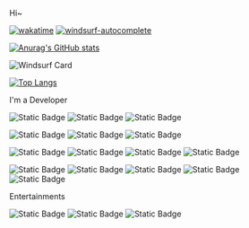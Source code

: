 Hi~ 

[![wakatime](https://wakatime.com/badge/user/e8d6d136-fb7b-4352-a0bc-e866b69394e6.svg)](https://wakatime.com/@maxsky)
[![windsurf-autocomplete](https://windsurf.com/badges/user/maxsky/autocomplete)](https://windsurf.com/profile/maxsky)

[![Anurag's GitHub stats](https://github-readme-stats.vercel.app/api?username=maxsky&count_private=true&show_icons=true&theme=ambient_gradient)](https://github.com/anuraghazra/github-readme-stats)

![Windsurf Card](https://windsurf.com/profile/maxsky/card.png)

[![Top Langs](https://github-readme-stats.vercel.app/api/top-langs/?username=maxsky)](https://github.com/anuraghazra/github-readme-stats)

I'm a Developer

![Static Badge](https://img.shields.io/badge/macOS-informational?logo=apple&label=OS)
![Static Badge](https://img.shields.io/badge/Windows-informational?logo=outline&label=OS)
![Static Badge](https://img.shields.io/badge/Linux-informational?logo=linux&label=OS)

![Static Badge](https://img.shields.io/badge/PHP-informational?logo=php&label=Lang)
![Static Badge](https://img.shields.io/badge/MySQL-informational?logo=mysql&label=Lang)
![Static Badge](https://img.shields.io/badge/JavaScript-informational?logo=javascript&label=Lang)

![Static Badge](https://img.shields.io/badge/Laravel-informational?logo=laravel&label=Framework)
![Static Badge](https://img.shields.io/badge/Lumen-informational?logo=lumen&label=Framework)
![Static Badge](https://img.shields.io/badge/Vue.js-informational?logo=vue.js&label=Framework)
![Static Badge](https://img.shields.io/badge/Hexo-informational?logo=hexo&label=Framework)

![Static Badge](https://img.shields.io/badge/IntelliJ_IDEA-informational?logo=intellij-idea&label=IDE)
![Static Badge](https://img.shields.io/badge/Sublime_Text-informational?logo=sublimetext&label=Editor)
![Static Badge](https://img.shields.io/badge/iTerm2-informational?logo=iterm2&label=Terminal)
![Static Badge](https://img.shields.io/badge/Source_Tree-informational?logo=sourcetree&label=VCS)
![Static Badge](https://img.shields.io/badge/Apifox-informational?logo=apifox&label=API)

Entertainments

![Static Badge](https://img.shields.io/badge/Steam-informational?logo=steam&label=Game)
![Static Badge](https://img.shields.io/badge/Epic-informational?logo=epic-games&label=Game)
![Static Badge](https://img.shields.io/badge/Apex_Legends-informational?logo=ea&label=Game)
